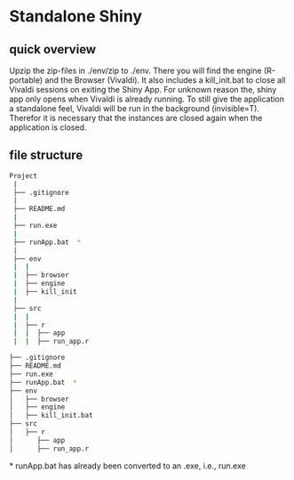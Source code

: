 # Standalone Shiny

## quick overview
Upzip the zip-files in ./env/zip to ./env. There you will find the engine (R-portable) and the Browser (Vivaldi). It also includes a kill_init.bat to close all Vivaldi sessions on exiting the Shiny App. For unknown reason the, shiny app only opens when Vivaldi is already running. To still give the application a standalone feel, Vivaldi will be run in the background (invisible=T). Therefor it is necessary that the instances are closed again when the application is closed.

## file structure

```bash
Project
 |
 ├── .gitignore
 |    
 ├── README.md
 |    
 ├── run.exe
 |    
 ├── runApp.bat  *
 |
 ├── env
 |  |  
 |  ├── browser
 |  ├── engine
 |  ├── kill_init
 |
 ├── src
 |  |  
 |  ├── r
 |  |  ├── app
 |  |  ├── run_app.r
```

```bash
├── .gitignore
├── README.md
├── run.exe
├── runApp.bat  *
├── env
│   ├── browser
│   ├── engine
│   ├── kill_init.bat
├── src
│   ├── r
│      ├── app
│      ├── run_app.r
```

\* runApp.bat has already been converted to an .exe, i.e., run.exe
